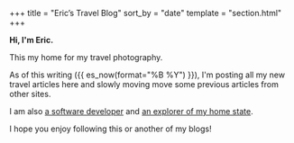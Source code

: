 +++
title = "Eric’s Travel Blog"
sort_by = "date"
template = "section.html"
+++

**Hi, I'm Eric.**

This my home for my travel photography.

As of this writing ({{ es_now(format="%B %Y") }}), I'm posting all my new travel articles here and slowly moving move some previous articles from other sites.

I am also [a software developer](https://ericscouten.dev) and [an explorer of my home state](https://146parks.blog).

I hope you enjoy following this or another of my blogs!
